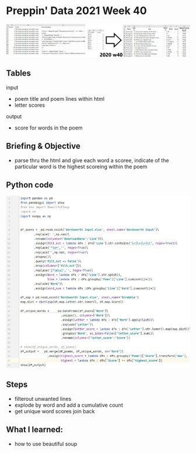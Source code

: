 # Preppin' Data 2021 Week 40
<img src='2020 w40.jpg?raw=true' alt="Python code for bonus charts">

## Tables
input
* poem title and poem lines within html
* letter scores

output
* score for words in the poem

## Briefing & Objective
* parse thru the html and give each word a scoree, indicate of the particular word is the highest scoreing within the poem

## Python code
<a href="solution.py">
<img src='code snippit.jpg?raw=true' alt="Python code">
</a>

##  Steps
* filterout unwanted lines
* explode by word and add a cumulative count
* get unique word scores join back

## What I learned:
* how to use beautiful soup
